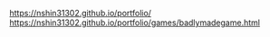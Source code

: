 https://nshin31302.github.io/portfolio/
https://nshin31302.github.io/portfolio/games/badlymadegame.html
